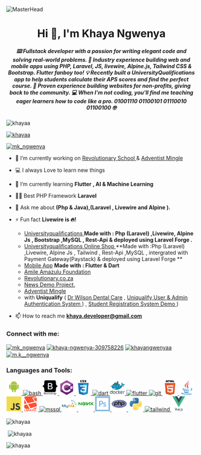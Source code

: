 

![MasterHead](https://miro.medium.com/max/1400/1*zlmwtg3fog11YXcU_rvfWA.gif)
<h1 align="center">Hi 👋, I'm Khaya Ngwenya</h1>
<h5 align="center">⌨️ Fullstack developer with a passion for writing elegant code and solving real-world problems. 🚀 Industry experience building web and mobile apps using PHP, Laravel, JS, livewire, Alpine.js, Tailwind CSS & Bootstrap. Flutter fanboy too! 💡 Recently built a UniversityQualifications app to help students calculate their APS scores and find the perfect course. 🔧 Proven experience building websites for non-profits, giving back to the community. 💻 When I'm not coding, you'll find me teaching eager learners how to code like a pro. 01001110 01100101 01110010 01100100 🤓</h5>

<p align="left"> <img src="https://komarev.com/ghpvc/?username=khayaa&label=Profile%20views&color=0e75b6&style=flat" alt="khayaa" /> </p>

<p align="left"> <a href="https://github.com/ryo-ma/github-profile-trophy"><img src="https://github-profile-trophy.vercel.app/?username=khayaa" alt="khayaa" /></a> </p>

<p align="left"> <a href="https://twitter.com/mntimande_mk" target="blank"><img src="https://img.shields.io/twitter/follow/mk_ngwenya?logo=twitter&style=for-the-badge" alt="mk_ngwenya" /></a> </p>


- 🔭 I’m currently working on [Revolutionary School ](https://revolutionary.co.za/) & [Adventist Mingle](https://adventistmingle.co.za)
- 💻 I always Love to learn new things
- 🌱 I’m currently learning **Flutter , AI & Machine Learning**
- 👨‍💻 Best PHP Framework  **Laravel**
- 💬 Ask me about **(Php & Java),(Laravel , Livewire and Alpine ).**
- ⚡ Fun fact **Livewire is 🔥!**


  - [Universityqualifications ](https://universityqualifications.co.za)
**Made with : Php (Laravel) ,Livewire, Alpine Js , Bootstrap ,MySQL , Rest-Api  & deployed using Laravel Forge .**
  - [Universityqualifications Online Shop ](https://letsapply4u.universityqualifications.co.za) **Made with :Php (Laravel) ,Livewire, Alpine Js , Tailwind , Rest-Api ,MySQL , intergrated with Payment Gateway(Paystack) & deployed using Laravel Forge ** 
  - [Mobile App](https://play.google.com/store/apps/details?id=com.universityqualifications.mobileapp) **Made with : Flutter & Dart**
  - [Amile Amazulu Foundation ](https://amileamazulufoundation.org.za)
  - [Revolutionary.co.za ](https://revolutionary.co.za)
  - [News Demo Project. ](https://news-project-demo.revolutionary.co.za)
  - [Adventist Mingle](https://adventistmingle.za)
  - with **Uniqualify** ( [Dr Wilson Dental Care](https://drwilsondentalcare.com/) , [Uniqualify User & Admin Authentication System ](https://uniqualify.co.za)) , [Student Registration  System Demo ](https://lms-demo.uniqualify.co.za/)) 
- 📫 How to reach me **khaya.developer@gmail.com**

<h3 align="left">Connect with me:</h3>
<p align="left">
<a href="https://twitter.com/mk_ngwenya" target="blank"><img align="center" src="https://raw.githubusercontent.com/rahuldkjain/github-profile-readme-generator/master/src/images/icons/Social/twitter.svg" alt="mk_ngwenya" height="30" width="40" /></a>
<a href="https://linkedin.com/in/khaya-ngwenya-309758226" target="blank"><img align="center" src="https://raw.githubusercontent.com/rahuldkjain/github-profile-readme-generator/master/src/images/icons/Social/linked-in-alt.svg" alt="khaya-ngwenya-309758226" height="30" width="40" /></a>
<a href="https://fb.com/khayangwenyaa" target="blank"><img align="center" src="https://raw.githubusercontent.com/rahuldkjain/github-profile-readme-generator/master/src/images/icons/Social/facebook.svg" alt="khayangwenyaa" height="30" width="40" /></a>
<a href="https://instagram.com/m.k__ngwenya" target="blank"><img align="center" src="https://raw.githubusercontent.com/rahuldkjain/github-profile-readme-generator/master/src/images/icons/Social/instagram.svg" alt="m.k__ngwenya" height="30" width="40" /></a>
</p>

<h3 align="left">Languages and Tools:</h3>
<p align="left"> <a href="https://developer.android.com" target="_blank" rel="noreferrer"> <img src="https://raw.githubusercontent.com/devicons/devicon/master/icons/android/android-original-wordmark.svg" alt="android" width="40" height="40"/> </a> <a href="https://www.gnu.org/software/bash/" target="_blank" rel="noreferrer"> <img src="https://www.vectorlogo.zone/logos/gnu_bash/gnu_bash-icon.svg" alt="bash" width="40" height="40"/> </a> <a href="https://getbootstrap.com" target="_blank" rel="noreferrer"> <img src="https://raw.githubusercontent.com/devicons/devicon/master/icons/bootstrap/bootstrap-plain-wordmark.svg" alt="bootstrap" width="40" height="40"/> </a> <a href="https://www.w3schools.com/cs/" target="_blank" rel="noreferrer"> <img src="https://raw.githubusercontent.com/devicons/devicon/master/icons/csharp/csharp-original.svg" alt="csharp" width="40" height="40"/> </a> <a href="https://www.w3schools.com/css/" target="_blank" rel="noreferrer"> <img src="https://raw.githubusercontent.com/devicons/devicon/master/icons/css3/css3-original-wordmark.svg" alt="css3" width="40" height="40"/> </a> <a href="https://dart.dev" target="_blank" rel="noreferrer"> <img src="https://www.vectorlogo.zone/logos/dartlang/dartlang-icon.svg" alt="dart" width="40" height="40"/> </a> <a href="https://www.docker.com/" target="_blank" rel="noreferrer"> <img src="https://raw.githubusercontent.com/devicons/devicon/master/icons/docker/docker-original-wordmark.svg" alt="docker" width="40" height="40"/> </a> <a href="https://flutter.dev" target="_blank" rel="noreferrer"> <img src="https://www.vectorlogo.zone/logos/flutterio/flutterio-icon.svg" alt="flutter" width="40" height="40"/> </a> <a href="https://git-scm.com/" target="_blank" rel="noreferrer"> <img src="https://www.vectorlogo.zone/logos/git-scm/git-scm-icon.svg" alt="git" width="40" height="40"/> </a> <a href="https://www.w3.org/html/" target="_blank" rel="noreferrer"> <img src="https://raw.githubusercontent.com/devicons/devicon/master/icons/html5/html5-original-wordmark.svg" alt="html5" width="40" height="40"/> </a> <a href="https://www.java.com" target="_blank" rel="noreferrer"> <img src="https://raw.githubusercontent.com/devicons/devicon/master/icons/java/java-original.svg" alt="java" width="40" height="40"/> </a> <a href="https://developer.mozilla.org/en-US/docs/Web/JavaScript" target="_blank" rel="noreferrer"> <img src="https://raw.githubusercontent.com/devicons/devicon/master/icons/javascript/javascript-original.svg" alt="javascript" width="40" height="40"/> </a> <a href="https://laravel.com/" target="_blank" rel="noreferrer"> <img src="https://raw.githubusercontent.com/devicons/devicon/master/icons/laravel/laravel-plain-wordmark.svg" alt="laravel" width="40" height="40"/> </a> <a href="https://www.microsoft.com/en-us/sql-server" target="_blank" rel="noreferrer"> <img src="https://www.svgrepo.com/show/303229/microsoft-sql-server-logo.svg" alt="mssql" width="40" height="40"/> </a> <a href="https://www.mysql.com/" target="_blank" rel="noreferrer"> <img src="https://raw.githubusercontent.com/devicons/devicon/master/icons/mysql/mysql-original-wordmark.svg" alt="mysql" width="40" height="40"/> </a> <a href="https://www.nginx.com" target="_blank" rel="noreferrer"> <img src="https://raw.githubusercontent.com/devicons/devicon/master/icons/nginx/nginx-original.svg" alt="nginx" width="40" height="40"/> </a> <a href="https://www.photoshop.com/en" target="_blank" rel="noreferrer"> <img src="https://raw.githubusercontent.com/devicons/devicon/master/icons/photoshop/photoshop-line.svg" alt="photoshop" width="40" height="40"/> </a> <a href="https://www.php.net" target="_blank" rel="noreferrer"> <img src="https://raw.githubusercontent.com/devicons/devicon/master/icons/php/php-original.svg" alt="php" width="40" height="40"/> </a> <a href="https://www.python.org" target="_blank" rel="noreferrer"> <img src="https://raw.githubusercontent.com/devicons/devicon/master/icons/python/python-original.svg" alt="python" width="40" height="40"/> </a> <a href="https://tailwindcss.com/" target="_blank" rel="noreferrer"> <img src="https://www.vectorlogo.zone/logos/tailwindcss/tailwindcss-icon.svg" alt="tailwind" width="40" height="40"/> </a> <a href="https://vuejs.org/" target="_blank" rel="noreferrer"> <img src="https://raw.githubusercontent.com/devicons/devicon/master/icons/vuejs/vuejs-original-wordmark.svg" alt="vuejs" width="40" height="40"/> </a> </p>
<p><img align="center" src="https://github-readme-streak-stats.herokuapp.com/?user=khayaa&" alt="khayaa" /></p>
<p>&nbsp;<img align="center" src="https://github-readme-stats.vercel.app/api?username=khayaa&show_icons=true&locale=en" alt="khayaa" /></p>
<p><img align="left" src="https://github-readme-stats.vercel.app/api/top-langs?username=khayaa&show_icons=true&locale=en&layout=compact" alt="khayaa" /></p>

